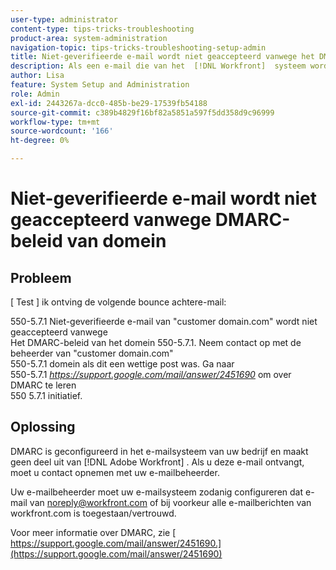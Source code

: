 ```yaml
---
user-type: administrator
content-type: tips-tricks-troubleshooting
product-area: system-administration
navigation-topic: tips-tricks-troubleshooting-setup-admin
title: Niet-geverifieerde e-mail wordt niet geaccepteerd vanwege het DMARC-beleid van het domein
description: Als een e-mail die van het  [!DNL Workfront]  systeem wordt verzonden niet wegens het beleid van DMARC van het domein wordt goedgekeurd, kan uw e-mailbeheerder het probleem bevestigen door uw e-mailsysteem te vormen om al e-mail van workfront.com toe te staan.
author: Lisa
feature: System Setup and Administration
role: Admin
exl-id: 2443267a-dcc0-485b-be29-17539fb54188
source-git-commit: c389b4829f16bf82a5851a597f5dd358d9c96999
workflow-type: tm+mt
source-wordcount: '166'
ht-degree: 0%

---
```


# Niet-geverifieerde e-mail wordt niet geaccepteerd vanwege DMARC-beleid van domein

## Probleem

[ Test ] ik ontving de volgende bounce achtere-mail:

550-5.7.1 Niet-geverifieerde e-mail van &quot;customer domain.com&quot; wordt niet geaccepteerd vanwege\
Het DMARC-beleid van het domein 550-5.7.1. Neem contact op met de beheerder van &quot;customer domain.com&quot;\
550-5.7.1 domein als dit een wettige post was. Ga naar\
550-5.7.1 [*https://support.google.com/mail/answer/2451690* &#x200B;](https://support.google.com/mail/answer/2451690) om over DMARC te leren\
550 5.7.1 initiatief.

## Oplossing

DMARC is geconfigureerd in het e-mailsysteem van uw bedrijf en maakt geen deel uit van [!DNL Adobe Workfront] . Als u deze e-mail ontvangt, moet u contact opnemen met uw e-mailbeheerder.

Uw e-mailbeheerder moet uw e-mailsysteem zodanig configureren dat e-mail van noreply@workfront.com of bij voorkeur alle e-mailberichten van workfront.com is toegestaan/vertrouwd.

Voor meer informatie over DMARC, zie [&#x200B; https://support.google.com/mail/answer/2451690.](https://support.google.com/mail/answer/2451690)
